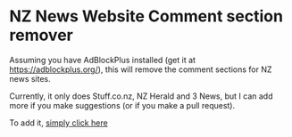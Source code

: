 # NZ News Website Comment section remover
Assuming you have AdBlockPlus installed (get it at https://adblockplus.org/), this will remove the comment sections for NZ news sites.

Currently, it only does Stuff.co.nz, NZ Herald and 3 News, but I can add more if you make suggestions (or if you make a pull request).

To add it, [simply click here](abp:subscribe?location=https://raw.githubusercontent.com/codyharrington/nznewscommentsblocker/master/nznewscommentslist.txt&title=NZ%20news%20comments%20remover)
